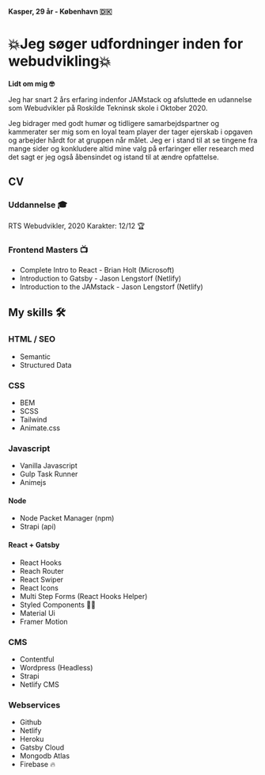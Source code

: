 **Kasper, 29 år - København 🇩🇰**

# 💥Jeg søger udfordninger inden for webudvikling💥
**Lidt om mig 🤓**

Jeg har snart 2 års erfaring indenfor JAMstack og afsluttede en udannelse som Webudvikler på Roskilde Tekninsk skole i Oktober 2020. 

Jeg bidrager med godt humør og tidligere samarbejdspartner og kammerater ser mig som en loyal team player der tager ejerskab i opgaven og arbejder hårdt for at gruppen når målet. Jeg er i stand til at se tingene fra mange sider og konkludere altid mine valg på erfaringer eller research med det sagt er jeg også åbensindet og istand til at ændre opfattelse. 

## CV
### Uddannelse 🎓
RTS Webudvikler, 2020
Karakter: 12/12 🏆

### Frontend Masters 📺 
* Complete Intro to React - Brian Holt (Microsoft)
* Introduction to Gatsby - Jason Lengstorf (Netlify)
* Introduction to the JAMstack - Jason Lengstorf (Netlify)

## My skills 🛠

### HTML / SEO
* Semantic
* Structured Data

### CSS
* BEM
* SCSS
* Tailwind
* Animate.css

### Javascript
* Vanilla Javascript
* Gulp Task Runner
* Animejs

#### Node
* Node Packet Manager (npm)
* Strapi (api)

#### React + Gatsby
* React Hooks
* Reach Router
* React Swiper
* React Icons
* Multi Step Forms (React Hooks Helper)
* Styled Components 💅🏼
* Material Ui
* Framer Motion 

### CMS
* Contentful
* Wordpress (Headless)
* Strapi
* Netlify CMS

### Webservices
* Github
* Netlify
* Heroku
* Gatsby Cloud 
* Mongodb Atlas
* Firebase 🔥

